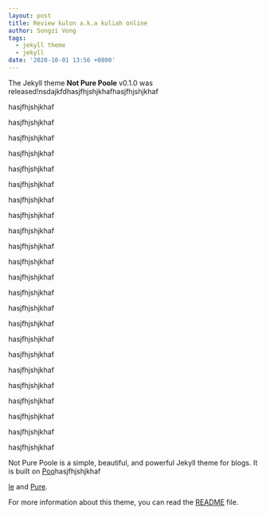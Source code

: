 ```yaml
---
layout: post
title: Review kulon a.k.a kuliah online
author: Songzi Vong
tags:
  - jekyll theme
  - jekyll
date: '2020-10-01 13:56 +0800'
---
```

The Jekyll theme **Not Pure Poole** v0.1.0 was released!nsdajkfdhasjfhjshjkhafhasjfhjshjkhaf

hasjfhjshjkhaf

hasjfhjshjkhaf

hasjfhjshjkhaf

hasjfhjshjkhaf

hasjfhjshjkhaf

hasjfhjshjkhaf

hasjfhjshjkhaf

hasjfhjshjkhaf

hasjfhjshjkhaf

hasjfhjshjkhaf

hasjfhjshjkhaf

hasjfhjshjkhaf

hasjfhjshjkhaf

hasjfhjshjkhaf

hasjfhjshjkhaf

hasjfhjshjkhaf

hasjfhjshjkhaf

hasjfhjshjkhaf

hasjfhjshjkhaf

hasjfhjshjkhaf

hasjfhjshjkhaf

hasjfhjshjkhaf

hasjfhjshjkhaf



Not Pure Poole is a simple, beautiful, and powerful Jekyll theme for blogs. It is built on [Poo](https://github.com/poole/poole)hasjfhjshjkhaf

[le](https://github.com/poole/poole) and [Pure](https://purecss.io/).

For more information about this theme, you can read the [README](https://github.com/vszhub/not-pure-poole/blob/master/README.md) file.
